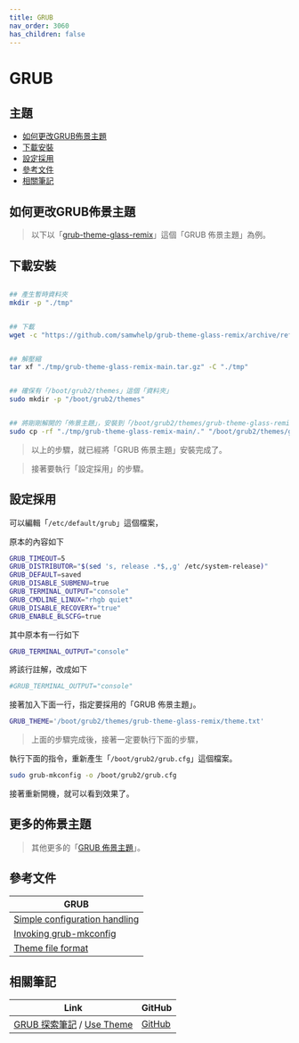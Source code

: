 ```yaml
---
title: GRUB
nav_order: 3060
has_children: false
---
```



# GRUB


## 主題

* [如何更改GRUB佈景主題](#如何更改grub佈景主題)
* [下載安裝](#下載安裝)
* [設定採用](#設定採用)
* [參考文件](#參考文件)
* [相關筆記](#相關筆記)




## 如何更改GRUB佈景主題

> 以下以「[grub-theme-glass-remix](https://samwhelp.github.io/grub-theme-glass-remix/)」這個「GRUB 佈景主題」為例。




## 下載安裝

``` sh

## 產生暫時資料夾
mkdir -p "./tmp"


## 下載
wget -c "https://github.com/samwhelp/grub-theme-glass-remix/archive/refs/heads/main.tar.gz" -O "./tmp/grub-theme-glass-remix-main.tar.gz"


## 解壓縮
tar xf "./tmp/grub-theme-glass-remix-main.tar.gz" -C "./tmp"


## 確保有「/boot/grub2/themes」這個「資料夾」
sudo mkdir -p "/boot/grub2/themes"


## 將剛剛解開的「佈景主題」，安裝到「/boot/grub2/themes/grub-theme-glass-remix」這個路徑。
sudo cp -rf "./tmp/grub-theme-glass-remix-main/." "/boot/grub2/themes/grub-theme-glass-remix"

```

> 以上的步驟，就已經將「GRUB 佈景主題」安裝完成了。

> 接著要執行「設定採用」的步驟。




## 設定採用

可以編輯「`/etc/default/grub`」這個檔案，

原本的內容如下

``` sh
GRUB_TIMEOUT=5
GRUB_DISTRIBUTOR="$(sed 's, release .*$,,g' /etc/system-release)"
GRUB_DEFAULT=saved
GRUB_DISABLE_SUBMENU=true
GRUB_TERMINAL_OUTPUT="console"
GRUB_CMDLINE_LINUX="rhgb quiet"
GRUB_DISABLE_RECOVERY="true"
GRUB_ENABLE_BLSCFG=true
```

其中原本有一行如下

``` sh
GRUB_TERMINAL_OUTPUT="console"
```

將該行註解，改成如下

``` sh
#GRUB_TERMINAL_OUTPUT="console"
```

接著加入下面一行，指定要採用的「GRUB 佈景主題」。

``` sh
GRUB_THEME='/boot/grub2/themes/grub-theme-glass-remix/theme.txt'
```


> 上面的步驟完成後，接著一定要執行下面的步驟，

執行下面的指令，重新產生「`/boot/grub2/grub.cfg`」這個檔案。

``` sh
sudo grub-mkconfig -o /boot/grub2/grub.cfg
```

接著重新開機，就可以看到效果了。




## 更多的佈景主題

> 其他更多的「[GRUB 佈景主題](https://samwhelp.github.io/note-about-grub/read/theme.html)」。




## 參考文件

| GRUB  |
| ------- |
| [Simple configuration handling](https://www.gnu.org/software/grub/manual/grub/html_node/Simple-configuration.html) |
| [Invoking grub-mkconfig](https://www.gnu.org/software/grub/manual/grub/html_node/Invoking-grub_002dmkconfig.html#Invoking-grub_002dmkconfig) |
| [Theme file format](https://www.gnu.org/software/grub/manual/grub/html_node/Theme-file-format.html) |




## 相關筆記

| Link | GitHub |
| ---- | ------ |
| [GRUB 探索筆記](https://samwhelp.github.io/note-about-grub/) / [Use Theme](https://samwhelp.github.io/note-about-grub/read/howto/use_theme.html) | [GitHub](https://github.com/samwhelp/note-about-grub) |

